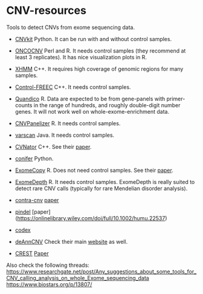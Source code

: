 # CNV-resources
Tools to detect CNVs from exome sequencing data.

* [CNVkit](https://github.com/etal/cnvkit)
Python. It can be run with and without control samples.

* [ONCOCNV](https://github.com/BoevaLab/ONCOCNV/)
Perl and R. It needs control samples (they recommend at least 3 replicates). It has nice visualization plots in R. 

* [XHMM](http://atgu.mgh.harvard.edu/xhmm/index.shtml)
C++. It requires high coverage of genomic regions for many samples.

* [Control-FREEC](https://github.com/BoevaLab/FREEC)
C++. It needs control samples.

* [Quandico](https://github.com/reineckef/quandico)
R. Data are expected to be from gene-panels with primer-counts in the range of hundreds, and roughly double-digit number genes. It will not work well on whole-exome-enrichment data.

* [CNVPanelizer](https://bioconductor.org/packages/release/bioc/html/CNVPanelizer.html)
R. It needs control samples.

* [varscan](http://dkoboldt.github.io/varscan/)
Java. It needs control samples.

* [CVNator](https://github.com/abyzovlab/CNVnator)
C++. See their [paper](https://genome.cshlp.org/content/21/6/974.long).

* [conifer](http://conifer.sourceforge.net/tutorial.html)
Python. 

* [ExomeCopy](http://www.bioconductor.org/packages/release/bioc/html/exomeCopy.html)
R. Does not need control samples. See their [paper](http://cmb.molgen.mpg.de/publications/Love_2011_exomeCopy.pdf).

* [ExomeDepth](https://cran.r-project.org/web/packages/ExomeDepth/index.html)
R. It needs control samples. ExomeDepth is really suited to detect rare CNV calls (typically for rare Mendelian disorder analysis).

* [contra-cnv](http://contra-cnv.sourceforge.net/)
[paper](https://www.ncbi.nlm.nih.gov/pubmed/22474122)

* [pindel](http://gmt.genome.wustl.edu/packages/pindel/)
[paper] (https://onlinelibrary.wiley.com/doi/full/10.1002/humu.22537)

* [codex](https://github.com/yuchaojiang/CODEX)

* [deAnnCNV](https://mcg.ustc.edu.cn/bsc/cnv/tool.html)
Check their main [website](https://mcg.ustc.edu.cn/bsc/cnv/index.html) as well.

* [CREST](https://www.stjuderesearch.org/site/lab/zhang)
[Paper](https://www.nature.com/articles/nmeth.1628)


Also check the following threads:
https://www.researchgate.net/post/Any_suggestions_about_some_tools_for_CNV_calling_analysis_on_whole_Exome_sequencing_data
https://www.biostars.org/p/13807/
